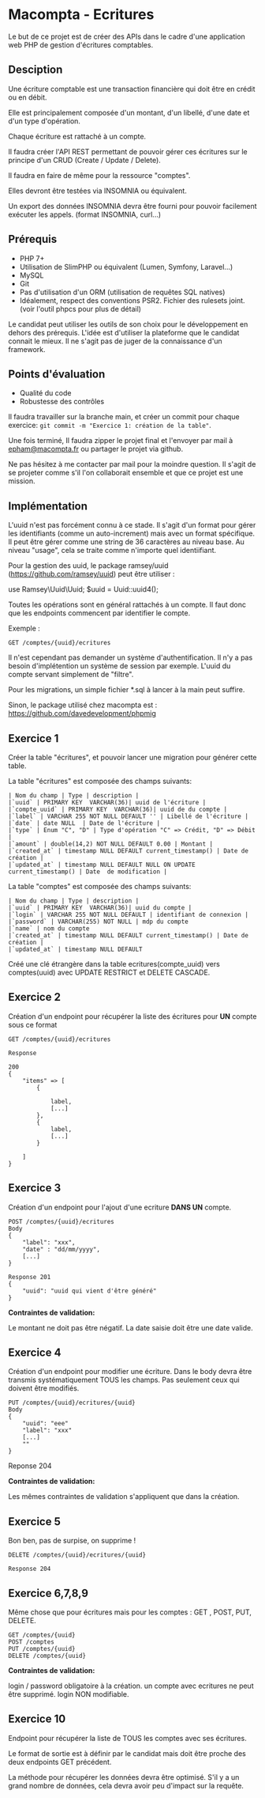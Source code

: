 # Macompta - Ecritures

Le but de ce projet est de créer des APIs dans le cadre d'une application web PHP de gestion d'écritures comptables.

## Desciption

Une écriture comptable est une transaction financière qui doit être en crédit ou en débit.

Elle est principalement composée d'un montant, d'un libellé, d'une date et d'un type d'opération.

Chaque écriture est rattaché à un compte.

Il faudra créer l'API REST permettant de pouvoir gérer ces écritures sur le principe d'un CRUD (Create / Update / Delete).

Il faudra en faire de même pour la ressource "comptes".

Elles devront être testées via INSOMNIA ou équivalent.

Un export des données INSOMNIA devra être fourni pour pouvoir facilement exécuter les appels. (format INSOMNIA, curl...)

## Prérequis

* PHP 7+
* Utilisation de SlimPHP ou équivalent (Lumen, Symfony, Laravel...)
* MySQL
* Git
* Pas d'utilisation d'un ORM (utilisation de requêtes SQL natives)
* Idéalement, respect des conventions PSR2. Fichier des rulesets joint. (voir l'outil phpcs pour plus de détail)

Le candidat peut utiliser les outils de son choix pour le développement en dehors des prérequis.
L'idée est d'utiliser la plateforme que le candidat connait le mieux. Il ne s'agit pas de juger de la connaissance d'un framework.

## Points d'évaluation

* Qualité du code
* Robustesse des contrôles

Il faudra travailler sur la branche main, et créer un commit pour chaque exercice: `git commit -m "Exercice 1: création de la table"`.

Une fois terminé, Il faudra zipper le projet final et l'envoyer par mail à epham@macompta.fr ou partager le projet via github.

Ne pas hésitez à me contacter par mail pour la moindre question. Il s'agit de se projeter comme s'il l'on collaborait ensemble et que ce projet est une mission.

## Implémentation

L'uuid n'est pas forcément connu à ce stade. Il s'agit d'un format pour gérer les identifiants (comme un auto-increment) mais avec un format spécifique. 
Il peut être gérer comme une string de 36 caractères au niveau base. Au niveau "usage", cela se traite comme n'importe quel identiifiant.

Pour la gestion des uuid, le package ramsey/uuid (https://github.com/ramsey/uuid) peut être utiliser : 

 use Ramsey\Uuid\Uuid;
 $uuid = Uuid::uuid4();

Toutes les opérations sont en général rattachés à un compte. Il faut donc que les endpoints commencent par identifier le compte.


Exemple : 

```
GET /comptes/{uuid}/ecritures
```

Il n'est cependant pas demander un système d'authentification. Il n'y a pas besoin d'implétention un système de session par exemple.
L'uuid du compte servant simplement de "filtre".

Pour les migrations, un simple fichier *.sql à lancer à la main peut suffire.

Sinon, le package utilisé chez macompta est : https://github.com/davedevelopment/phpmig

## Exercice 1

Créer la table "écritures", et pouvoir lancer une migration pour générer cette table.

La table "écritures" est composée des champs suivants:

```
| Nom du champ | Type | description |
|`uuid` | PRIMARY KEY  VARCHAR(36)| uuid de l'écriture |
|`compte_uuid` | PRIMARY KEY  VARCHAR(36)| uuid de du compte |
|`label` | VARCHAR 255 NOT NULL DEFAULT '' | Libellé de l'écriture |
|`date` | date NULL  | Date de l'écriture |
|`type` | Enum "C", "D" | Type d'opération "C" => Crédit, "D" => Débit |
|`amount` | double(14,2) NOT NULL DEFAULT 0.00 | Montant |
|`created_at` | timestamp NULL DEFAULT current_timestamp() | Date de création |
|`updated_at` | timestamp NULL DEFAULT NULL ON UPDATE current_timestamp() | Date  de modification |
```

La table "comptes" est composée des champs suivants:

```
| Nom du champ | Type | description |
|`uuid` | PRIMARY KEY  VARCHAR(36)| uuid du compte |
|`login` | VARCHAR 255 NOT NULL DEFAULT | identifiant de connexion |
|`password` | VARCHAR(255) NOT NULL | mdp du compte
|`name` | nom du compte
|`created_at` | timestamp NULL DEFAULT current_timestamp() | Date de création |
|`updated_at` | timestamp NULL DEFAULT 
```


Créé une clé étrangère dans la table ecritures(compte_uuid) vers comptes(uuid) avec UPDATE RESTRICT et DELETE CASCADE.


## Exercice 2

Création d'un endpoint pour récupérer la liste des écritures pour **UN** compte sous ce format

```
GET /comptes/{uuid}/ecritures
```


```
Response

200
{
	"items" => [
		{ 
			
			label,
			[...]
		},
		{
			label,
			[...]
		}
		
	]
}
```

## Exercice 3

Création d'un endpoint pour l'ajout d'une ecriture **DANS UN** compte.

```
POST /comptes/{uuid}/ecritures
Body
{
	"label": "xxx",
	"date" : "dd/mm/yyyy",
	[...]
}
```

```
Response 201
{
	"uuid": "uuid qui vient d'être généré"
}
```

**Contraintes de validation:**

Le montant ne doit pas être négatif.
La date saisie doit être une date valide.


## Exercice 4

Création d'un endpoint pour modifier une écriture.
Dans le body devra être transmis systématiquement TOUS les champs. Pas seulement ceux qui doivent être modifiés.
```
PUT /comptes/{uuid}/ecritures/{uuid}
Body
{
	"uuid": "eee"
	"label": "xxx"
	[...]
	""
}
```

Reponse 204

**Contraintes de validation:**

Les mêmes contraintes de validation s'appliquent que dans la création.

## Exercice 5

Bon ben, pas de surpise, on supprime !

```
DELETE /comptes/{uuid}/ecritures/{uuid}
```

```
Response 204
```




## Exercice 6,7,8,9

Même chose que pour écritures mais pour les comptes : GET , POST, PUT, DELETE.
```
GET /comptes/{uuid}
POST /comptes
PUT /comptes/{uuid}
DELETE /comptes/{uuid}
```

**Contraintes de validation:**

login / password obligatoire à la création. 
un compte avec ecritures ne peut être supprimé.
login NON modifiable.



## Exercice 10

Endpoint pour récupérer la liste de TOUS les comptes avec ses écritures.

Le format de sortie est à définir par le candidat mais doit être proche des deux endpoints GET précédent.

La méthode pour récupérer les données devra être optimisé. S'il y a un grand nombre de données, cela devra avoir peu d'impact sur la requête.
